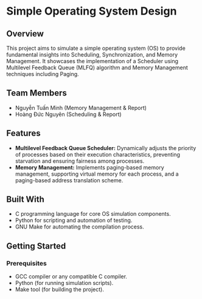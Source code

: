 # Simple Operating System Design

## Overview
This project aims to simulate a simple operating system (OS) to provide fundamental insights into Scheduling, Synchronization, and Memory Management. It showcases the implementation of a Scheduler using Multilevel Feedback Queue (MLFQ) algorithm and Memory Management techniques including Paging.

## Team Members
- Nguyễn Tuấn Minh (Memory Management & Report)
- Hoàng Đức Nguyên (Scheduling & Report)

## Features
- **Multilevel Feedback Queue Scheduler:** Dynamically adjusts the priority of processes based on their execution characteristics, preventing starvation and ensuring fairness among processes.
- **Memory Management:** Implements paging-based memory management, supporting virtual memory for each process, and a paging-based address translation scheme.

## Built With
- C programming language for core OS simulation components.
- Python for scripting and automation of testing.
- GNU Make for automating the compilation process.

## Getting Started

### Prerequisites
- GCC compiler or any compatible C compiler.
- Python (for running simulation scripts).
- Make tool (for building the project).


